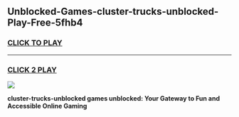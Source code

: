 
## Unblocked-Games-cluster-trucks-unblocked-Play-Free-5fhb4
<h3>
<a href="https://premium76.site?title=cluster-trucks-unblocked&ref=18A1">CLICK TO PLAY</a></h3>
<hr>

<h3>
<a href="https://premium76.site?title=cluster-trucks-unblocked&ref=18A1">CLICK 2 PLAY</a>
  
</h3>

<a href="https://premium76.site?title=cluster-trucks-unblocked&ref=18A1"><img src="https://clearcache.store/games.png"></a>


**cluster-trucks-unblocked games unblocked: Your Gateway to Fun and Accessible Online Gaming**
